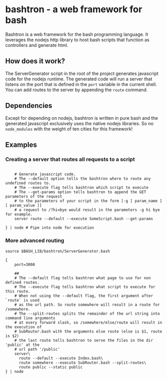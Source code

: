 # bashtron - a web framework for bash
Bashtron is a web framework for the bash programming language. It leverages
the nodejs http library to host bash scripts that function as controllers and generate html.

## How does it work?
The ServerGenerator script in the root of the project generates javascript code for the nodejs
runtime. The generated code will run a server that listens on the port that is defined in the `port`
variable in the current shell. You can add routes to the server by appending the `route` command.

## Dependencies
Except for depending on nodejs, bashtron is written in pure bash and the generated javascript
exclusively uses the native nodejs libraries. So no `node_modules` with the weight of ten cities
for this framework!

## Examples

### Creating a server that routes all requests to a script
``` source $BASH_LIB/bashtron/ServerGenerator.bash { port=3000 # Define the port that the server should listen on.

    # Generate javascript code.
    # The --default option tells the bashtron where to route any undefined routes to.
    # The --execute flag tells bashtron which script to execute
    # The --get-params option tells bashtron to append the GET parameters of the request
    # to the parameters of your script in the form [-g [ param_name ] [ param_value ]]
    # a request to /?hi=bye would result in the parameters -g hi bye for example.
    server route --default --execute SomeScript.bash --get-params

} | node # Pipe into node for execution
```

### More advanced routing
```
source $BASH_LIB/bashtron/ServerGenerator.bash

{
    port=3000
  
    ##
    # The --default flag tells bashtron what page to use for non defined routes.
    # The --execute flag tells bashtron what script to execute for this route.
    # When not using the --default flag, the first argument after `route` is used
    # as the url path. So route somewhere will result in a route for /somewhere.
    # The --split-routes splits the remainder of the url string into command line arguments
    # at every forward slash, so /somewhere/else/route will result in the execution of 
    # SubRouter.bash with the arguments else route (else is $1, route is $2)
    # the last route tells bashtron to serve the files in the dir 'public' at the
    # url path '/public'
    server\ 
      route --default --execute Index.bash\
      route somewhere --execute SubRouter.bash --split-routes\
      route public --static public
} | node 
```

